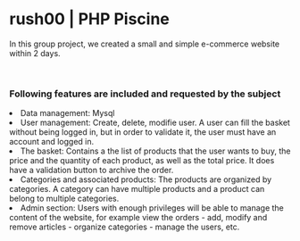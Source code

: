 <h1>rush00 | PHP Piscine</h1>

<p>In this group project, we created a small and simple e-commerce website within 2 days.</p>
<br>
<h3>Following features are included and requested by the subject</h3>
<li>Data management: Mysql</li>
<li>User management: Create, delete, modifie user. A user can fill the basket without being logged in, but in order to validate it, the user must have an account and logged in.</li>
<li>The basket: Contains a the list of products that the user wants to buy, the price and the quantity of each product, as well as the total price. It does have a validation button to archive the order.</li>
<li>Categories and associated products: The products are organized by categories. A category can have multiple products and a product can belong to multiple categories.</li>
<li>Admin section: Users with enough privileges will be able to manage the content of the website, for example view the orders - add, modify and remove articles - organize categories - manage the users, etc.</li>
